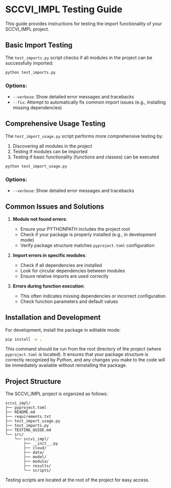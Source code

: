 # SCCVI_IMPL Testing Guide

This guide provides instructions for testing the import functionality of your SCCVI_IMPL project.

## Basic Import Testing

The `test_imports.py` script checks if all modules in the project can be successfully imported:

```bash
python test_imports.py
```

### Options:

- `--verbose`: Show detailed error messages and tracebacks
- `--fix`: Attempt to automatically fix common import issues (e.g., installing missing dependencies)

## Comprehensive Usage Testing

The `test_import_usage.py` script performs more comprehensive testing by:

1. Discovering all modules in the project
2. Testing if modules can be imported
3. Testing if basic functionality (functions and classes) can be executed

```bash
python test_import_usage.py
```

### Options:

- `--verbose`: Show detailed error messages and tracebacks

## Common Issues and Solutions

1. **Module not found errors**:
   - Ensure your PYTHONPATH includes the project root
   - Check if your package is properly installed (e.g., in development mode)
   - Verify package structure matches `pyproject.toml` configuration

2. **Import errors in specific modules**:
   - Check if all dependencies are installed
   - Look for circular dependencies between modules
   - Ensure relative imports are used correctly

3. **Errors during function execution**:
   - This often indicates missing dependencies or incorrect configuration
   - Check function parameters and default values

## Installation and Development

For development, install the package in editable mode:

```bash
pip install -e .
```

This command should be run from the root directory of the project (where `pyproject.toml` is located). It ensures that your package structure is correctly recognized by Python, and any changes you make to the code will be immediately available without reinstalling the package.

## Project Structure

The SCCVI_IMPL project is organized as follows:

```
sccvi_impl/
├── pyproject.toml
├── README.md
├── requirements.txt
├── test_import_usage.py
├── test_imports.py
├── TESTING_GUIDE.md
└── src/
    └── sccvi_impl/
        ├── __init__.py
        ├── cloud/
        ├── data/
        ├── model/
        ├── module/
        ├── results/
        └── scripts/
```

Testing scripts are located at the root of the project for easy access.
